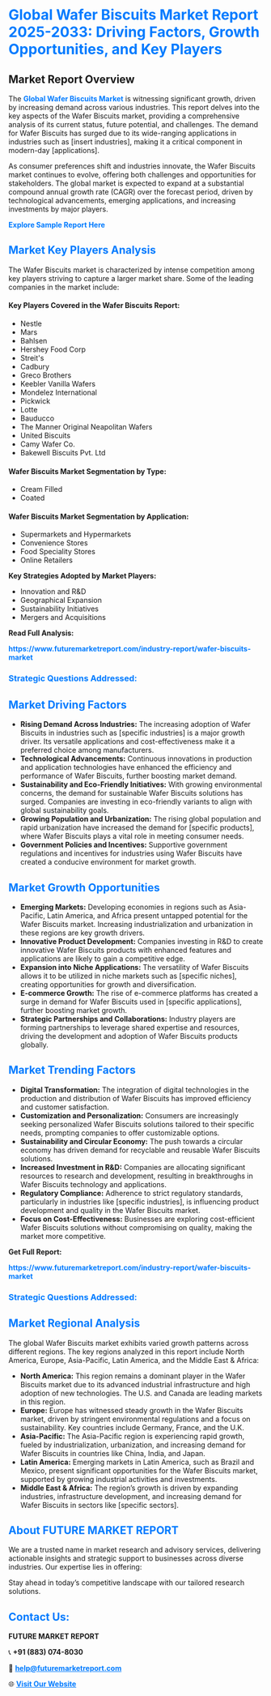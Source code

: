 <h1 style="color: #007BFF;">Global Wafer Biscuits Market Report 2025-2033: Driving Factors, Growth Opportunities, and Key Players</h1>

<section id="overview">
<h2>Market Report Overview</h2>
<p>The <a href="https://www.futuremarketreport.com/industry-report/wafer-biscuits-market" style="color: #007BFF; text-decoration: none;"><strong>Global Wafer Biscuits Market</strong></a> is witnessing significant growth, driven by increasing demand across various industries. This report delves into the key aspects of the Wafer Biscuits market, providing a comprehensive analysis of its current status, future potential, and challenges. The demand for Wafer Biscuits has surged due to its wide-ranging applications in industries such as [insert industries], making it a critical component in modern-day [applications].</p>
<p>As consumer preferences shift and industries innovate, the Wafer Biscuits market continues to evolve, offering both challenges and opportunities for stakeholders. The global market is expected to expand at a substantial compound annual growth rate (CAGR) over the forecast period, driven by technological advancements, emerging applications, and increasing investments by major players.</p>
</section>

<section id="overview">
<p><a href="https://www.futuremarketreport.com/request-sample/reportId=87120" style="color: #007BFF; text-decoration: none;"><strong>Explore Sample Report Here</strong></a></p>
</section>

<section id="key-players">
<h2 style="color: #007BFF;">Market Key Players Analysis</h2>
<p>The Wafer Biscuits market is characterized by intense competition among key players striving to capture a larger market share. Some of the leading companies in the market include:</p>
<h4>Key Players Covered in the Wafer Biscuits Report:</h4>
<ul><li>Nestle</li><li>Mars</li><li>Bahlsen</li><li>Hershey Food Corp</li><li>Streit&#039;s</li><li>Cadbury</li><li>Greco Brothers</li><li>Keebler Vanilla Wafers</li><li>Mondelez International</li><li>Pickwick</li><li>Lotte</li><li>Bauducco</li><li>The Manner Original Neapolitan Wafers</li><li>United Biscuits</li><li>Camy Wafer Co.</li><li>Bakewell Biscuits Pvt. Ltd</li></ul>
<h4>Wafer Biscuits Market Segmentation by Type:</h4>
<ul><li>Cream Filled</li><li>Coated</li></ul>

<h4>Wafer Biscuits Market Segmentation by Application:</h4>
<ul><li>Supermarkets and Hypermarkets</li><li>Convenience Stores</li><li>Food Speciality Stores</li><li>Online Retailers</li></ul>
<p><strong>Key Strategies Adopted by Market Players:</strong></p>
<ul>
<li>Innovation and R&D</li>
<li>Geographical Expansion</li>
<li>Sustainability Initiatives</li>
<li>Mergers and Acquisitions</li>
</ul>
</section>

<section>
<p><strong>Read Full Analysis: </strong></p><a href="https://www.futuremarketreport.com/industry-report/wafer-biscuits-market" style="color: #007BFF; text-decoration: none;"><strong>https://www.futuremarketreport.com/industry-report/wafer-biscuits-market</strong></a>
<h3 style="color: #007BFF;">Strategic Questions Addressed:</h3>
</section>

<section id="driving-factors">
<h2 style="color: #007BFF;">Market Driving Factors</h2>
<ul>
<li><strong>Rising Demand Across Industries:</strong> The increasing adoption of Wafer Biscuits in industries such as [specific industries] is a major growth driver. Its versatile applications and cost-effectiveness make it a preferred choice among manufacturers.</li>
<li><strong>Technological Advancements:</strong> Continuous innovations in production and application technologies have enhanced the efficiency and performance of Wafer Biscuits, further boosting market demand.</li>
<li><strong>Sustainability and Eco-Friendly Initiatives:</strong> With growing environmental concerns, the demand for sustainable Wafer Biscuits solutions has surged. Companies are investing in eco-friendly variants to align with global sustainability goals.</li>
<li><strong>Growing Population and Urbanization:</strong> The rising global population and rapid urbanization have increased the demand for [specific products], where Wafer Biscuits plays a vital role in meeting consumer needs.</li>
<li><strong>Government Policies and Incentives:</strong> Supportive government regulations and incentives for industries using Wafer Biscuits have created a conducive environment for market growth.</li>
</ul>
</section>

<section id="growth-opportunities">
<h2 style="color: #007BFF;">Market Growth Opportunities</h2>
<ul>
<li><strong>Emerging Markets:</strong> Developing economies in regions such as Asia-Pacific, Latin America, and Africa present untapped potential for the Wafer Biscuits market. Increasing industrialization and urbanization in these regions are key growth drivers.</li>
<li><strong>Innovative Product Development:</strong> Companies investing in R&D to create innovative Wafer Biscuits products with enhanced features and applications are likely to gain a competitive edge.</li>
<li><strong>Expansion into Niche Applications:</strong> The versatility of Wafer Biscuits allows it to be utilized in niche markets such as [specific niches], creating opportunities for growth and diversification.</li>
<li><strong>E-commerce Growth:</strong> The rise of e-commerce platforms has created a surge in demand for Wafer Biscuits used in [specific applications], further boosting market growth.</li>
<li><strong>Strategic Partnerships and Collaborations:</strong> Industry players are forming partnerships to leverage shared expertise and resources, driving the development and adoption of Wafer Biscuits products globally.</li>
</ul>
</section>

<section id="trending-factors">
<h2 style="color: #007BFF;">Market Trending Factors</h2>
<ul>
<li><strong>Digital Transformation:</strong> The integration of digital technologies in the production and distribution of Wafer Biscuits has improved efficiency and customer satisfaction.</li>
<li><strong>Customization and Personalization:</strong> Consumers are increasingly seeking personalized Wafer Biscuits solutions tailored to their specific needs, prompting companies to offer customizable options.</li>
<li><strong>Sustainability and Circular Economy:</strong> The push towards a circular economy has driven demand for recyclable and reusable Wafer Biscuits solutions.</li>
<li><strong>Increased Investment in R&D:</strong> Companies are allocating significant resources to research and development, resulting in breakthroughs in Wafer Biscuits technology and applications.</li>
<li><strong>Regulatory Compliance:</strong> Adherence to strict regulatory standards, particularly in industries like [specific industries], is influencing product development and quality in the Wafer Biscuits market.</li>
<li><strong>Focus on Cost-Effectiveness:</strong> Businesses are exploring cost-efficient Wafer Biscuits solutions without compromising on quality, making the market more competitive.</li>
</ul>
</section>

<section>
<p><strong>Get Full Report: </strong></p><a href="https://www.futuremarketreport.com/industry-report/wafer-biscuits-market" style="color: #007BFF; text-decoration: none;"><strong>https://www.futuremarketreport.com/industry-report/wafer-biscuits-market</strong></a>
<h3 style="color: #007BFF;">Strategic Questions Addressed:</h3>
</section>


<section id="regional-analysis">
<h2 style="color: #007BFF;">Market Regional Analysis</h2>
<p>The global Wafer Biscuits market exhibits varied growth patterns across different regions. The key regions analyzed in this report include North America, Europe, Asia-Pacific, Latin America, and the Middle East & Africa:</p>
<ul>
<li><strong>North America:</strong> This region remains a dominant player in the Wafer Biscuits market due to its advanced industrial infrastructure and high adoption of new technologies. The U.S. and Canada are leading markets in this region.</li>
<li><strong>Europe:</strong> Europe has witnessed steady growth in the Wafer Biscuits market, driven by stringent environmental regulations and a focus on sustainability. Key countries include Germany, France, and the U.K.</li>
<li><strong>Asia-Pacific:</strong> The Asia-Pacific region is experiencing rapid growth, fueled by industrialization, urbanization, and increasing demand for Wafer Biscuits in countries like China, India, and Japan.</li>
<li><strong>Latin America:</strong> Emerging markets in Latin America, such as Brazil and Mexico, present significant opportunities for the Wafer Biscuits market, supported by growing industrial activities and investments.</li>
<li><strong>Middle East & Africa:</strong> The region’s growth is driven by expanding industries, infrastructure development, and increasing demand for Wafer Biscuits in sectors like [specific sectors].</li>
</ul>
</section>

<footer>
<h2 style="color: #007BFF;">About FUTURE MARKET REPORT</h2>
<p>We are a trusted name in market research and advisory services, delivering actionable insights and strategic support to businesses across diverse industries. Our expertise lies in offering:</p>

<p>Stay ahead in today’s competitive landscape with our tailored research solutions.</p>

<h2 style="color: #007BFF;">Contact Us:</h2>
<p><strong>FUTURE MARKET REPORT</strong></p>
<p>📞 <strong>+91 (883) 074-8030</strong></p>
<p>📧 <strong><a href="mailto:help@futuremarketreport.com" style="color: #007BFF;">help@futuremarketreport.com</a></strong></p>
<p>🌐 <strong><a href="https://www.futuremarketreport.com/" style="color: #007BFF;">Visit Our Website</a></strong></p>
</footer>
